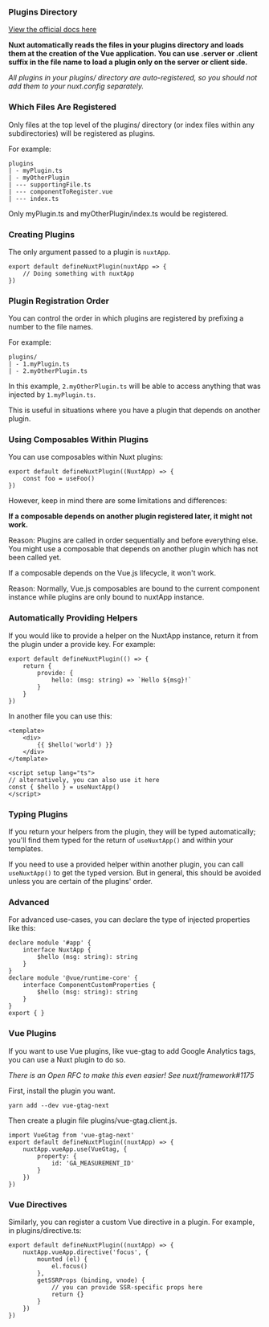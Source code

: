 ### Plugins Directory

[View the official docs here](https://v3.nuxtjs.org/guide/directory-structure/plugins)

**Nuxt automatically reads the files in your plugins directory and loads them at the creation of the Vue application. You can use .server or .client suffix in the file name to load a plugin only on the server or client side.**

*All plugins in your plugins/ directory are auto-registered, so you should not add them to your nuxt.config separately.*

### Which Files Are Registered

Only files at the top level of the plugins/ directory (or index files within any subdirectories) will be registered as plugins.

For example:

    plugins
    | - myPlugin.ts
    | - myOtherPlugin
    | --- supportingFile.ts
    | --- componentToRegister.vue
    | --- index.ts

Only myPlugin.ts and myOtherPlugin/index.ts would be registered.

### Creating Plugins

The only argument passed to a plugin is `nuxtApp`.

    export default defineNuxtPlugin(nuxtApp => {
        // Doing something with nuxtApp
    })

### Plugin Registration Order

You can control the order in which plugins are registered by prefixing a number to the file names.

For example:

    plugins/
    | - 1.myPlugin.ts
    | - 2.myOtherPlugin.ts

In this example, `2.myOtherPlugin.ts` will be able to access anything that was injected by `1.myPlugin.ts`.

This is useful in situations where you have a plugin that depends on another plugin.

### Using Composables Within Plugins

You can use composables within Nuxt plugins:

    export default defineNuxtPlugin((NuxtApp) => {
        const foo = useFoo()
    })

However, keep in mind there are some limitations and differences:

**If a composable depends on another plugin registered later, it might not work.**

Reason: Plugins are called in order sequentially and before everything else. You might use a composable that depends on another plugin which has not been called yet.

If a composable depends on the Vue.js lifecycle, it won't work.

Reason: Normally, Vue.js composables are bound to the current component instance while plugins are only bound to nuxtApp instance.

### Automatically Providing Helpers

If you would like to provide a helper on the NuxtApp instance, return it from the plugin under a provide key. For example:

    export default defineNuxtPlugin(() => {
        return {
            provide: {
                hello: (msg: string) => `Hello ${msg}!`
            }
        }
    })

In another file you can use this:

    <template>
        <div>
            {{ $hello('world') }}
        </div>
    </template>

    <script setup lang="ts">
    // alternatively, you can also use it here
    const { $hello } = useNuxtApp()
    </script>

### Typing Plugins

If you return your helpers from the plugin, they will be typed automatically; you'll find them typed for the return of `useNuxtApp()` and within your templates.

If you need to use a provided helper within another plugin, you can call `useNuxtApp()` to get the typed version. But in general, this should be avoided unless you are certain of the plugins' order.

### Advanced

For advanced use-cases, you can declare the type of injected properties like this:

    declare module '#app' {
        interface NuxtApp {
            $hello (msg: string): string
        }
    }
    declare module '@vue/runtime-core' {
        interface ComponentCustomProperties {
            $hello (msg: string): string
        }
    }
    export { }

### Vue Plugins

If you want to use Vue plugins, like vue-gtag to add Google Analytics tags, you can use a Nuxt plugin to do so.

*There is an Open RFC to make this even easier! See nuxt/framework#1175*

First, install the plugin you want.

`yarn add --dev vue-gtag-next`

Then create a plugin file plugins/vue-gtag.client.js.

    import VueGtag from 'vue-gtag-next'
    export default defineNuxtPlugin((nuxtApp) => {
        nuxtApp.vueApp.use(VueGtag, {
            property: {
                id: 'GA_MEASUREMENT_ID'
            }
        })
    })

### Vue Directives

Similarly, you can register a custom Vue directive in a plugin. For example, in plugins/directive.ts:

    export default defineNuxtPlugin((nuxtApp) => {
        nuxtApp.vueApp.directive('focus', {
            mounted (el) {
                el.focus()
            },
            getSSRProps (binding, vnode) {
                // you can provide SSR-specific props here
                return {}
            }
        })
    })